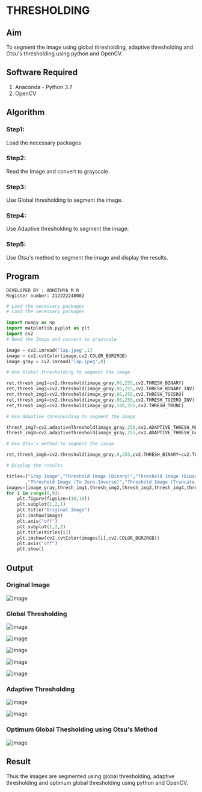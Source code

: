 # THRESHOLDING
## Aim
To segment the image using global thresholding, adaptive thresholding and Otsu's thresholding using python and OpenCV.

## Software Required
1. Anaconda - Python 3.7
2. OpenCV

## Algorithm

### Step1:
Load the necessary packages

### Step2:
Read the Image and convert to grayscale.

### Step3:
Use Global thresholding to segment the image.

### Step4:

Use Adaptive thresholding to segment the image.

### Step5:
Use Otsu's method to segment the image and display the results.

## Program
```
DEVELOPED BY : ADHITHYA M R
Register number: 212222240002
```

```python
# Load the necessary packages
# Load the necessary packages

import numpy as np
import matplotlib.pyplot as plt
import cv2
# Read the Image and convert to grayscale

image = cv2.imread('lap.jpeg',1)
image = cv2.cvtColor(image,cv2.COLOR_BGR2RGB)
image_gray = cv2.imread('lap.jpeg',0)

# Use Global thresholding to segment the image

ret,thresh_img1=cv2.threshold(image_gray,86,255,cv2.THRESH_BINARY)
ret,thresh_img2=cv2.threshold(image_gray,86,255,cv2.THRESH_BINARY_INV)
ret,thresh_img3=cv2.threshold(image_gray,86,255,cv2.THRESH_TOZERO)
ret,thresh_img4=cv2.threshold(image_gray,86,255,cv2.THRESH_TOZERO_INV)
ret,thresh_img5=cv2.threshold(image_gray,100,255,cv2.THRESH_TRUNC)

# Use Adaptive thresholding to segment the image

thresh_img7=cv2.adaptiveThreshold(image_gray,255,cv2.ADAPTIVE_THRESH_MEAN_C,cv2.THRESH_BINARY,11,2)
thresh_img8=cv2.adaptiveThreshold(image_gray,255,cv2.ADAPTIVE_THRESH_GAUSSIAN_C,cv2.THRESH_BINARY,11,2)

# Use Otsu's method to segment the image 

ret,thresh_img6=cv2.threshold(image_gray,0,255,cv2.THRESH_BINARY+cv2.THRESH_OTSU)

# Display the results

titles=["Gray Image","Threshold Image (Binary)","Threshold Image (Binary Inverse)","Threshold Image (To Zero)"
       ,"Threshold Image (To Zero-Inverse)","Threshold Image (Truncate)","Otsu","Adaptive Threshold (Mean)","Adaptive Threshold (Gaussian)"]
images=[image_gray,thresh_img1,thresh_img2,thresh_img3,thresh_img4,thresh_img5,thresh_img6,thresh_img7,thresh_img8]
for i in range(0,9):
    plt.figure(figsize=(10,10))
    plt.subplot(1,2,1)
    plt.title("Original Image")
    plt.imshow(image)
    plt.axis("off")
    plt.subplot(1,2,2)
    plt.title(titles[i])
    plt.imshow(cv2.cvtColor(images[i],cv2.COLOR_BGR2RGB))
    plt.axis("off")
    plt.show()
```
## Output

### Original Image


![image](https://github.com/Subhikshaa13/Thresholdingg/assets/118787344/90e139cb-71e8-41f8-b219-059367a72f3f)


### Global Thresholding

![image](https://github.com/Subhikshaa13/Thresholdingg/assets/118787344/45f75b12-0249-4116-b6fa-6a8c785393e7)

![image](https://github.com/Subhikshaa13/Thresholdingg/assets/118787344/0fb89e9b-790f-4736-8c91-a9b92aca20df)


![image](https://github.com/Subhikshaa13/Thresholdingg/assets/118787344/494087c0-a019-4c82-a936-1029cf286ba2)

![image](https://github.com/Subhikshaa13/Thresholdingg/assets/118787344/d18a8ee4-6225-45df-8e0c-b36254bfa811)

![image](https://github.com/Subhikshaa13/Thresholdingg/assets/118787344/8215cb90-6943-4a20-8ad5-e0abfa2eeef7)


### Adaptive Thresholding

![image](https://github.com/Subhikshaa13/Thresholdingg/assets/118787344/ab46da54-8890-4f39-84e3-79f7d7573e42)

![image](https://github.com/Subhikshaa13/Thresholdingg/assets/118787344/242fdd28-0eb3-43b1-8de5-226be76fafa1)


### Optimum Global Thesholding using Otsu's Method

![image](https://github.com/Subhikshaa13/Thresholdingg/assets/118787344/c41ee243-8d2c-4997-8a4e-87d895a68811)



## Result
Thus the images are segmented using global thresholding, adaptive thresholding and optimum global thresholding using python and OpenCV.
